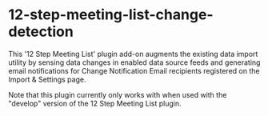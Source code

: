 # 12-step-meeting-list-change-detection
This '12 Step Meeting List' plugin add-on augments the existing data import utility by sensing data changes in enabled data source feeds and generating email notifications for Change Notification Email recipients registered on the Import &amp; Settings page. 

Note that this plugin currently only works with when used with the "develop" version of the 12 Step Meeting List plugin.
